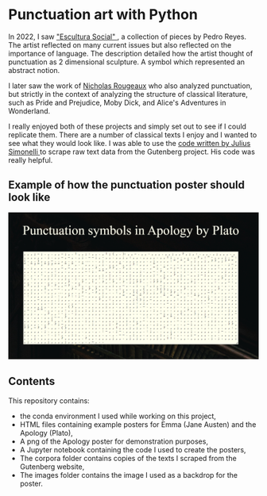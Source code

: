 # Punctuation art with Python

In 2022, I saw <a href = https://artishockrevista.com/2022/06/23/pedro-reyes-escultura-social>"Escultura Social" </a> , a collection of pieces by Pedro Reyes. The artist reflected on many current issues but also reflected on the importance of language. The description detailed how the artist thought of punctuation as 2 dimensional sculpture. A symbol which represented an abstract notion.

I later saw the work of [Nicholas Rougeaux](https://www.c82.net/work/?id=347) who also analyzed punctuation, but strictly in the context of analyzing the structure of classical literature, such as Pride and Prejudice, Moby Dick, and Alice's Adventures in Wonderland.

I really enjoyed both of these projects and simply set out to see if I could replicate them. There are a number of classical texts I enjoy and I wanted to see what they would look like. I was able to use the <a href=https://jss367.github.io/getting-text-from-project-gutenberg.html> code written by Julius Simonelli </a> to scrape raw text data from the Gutenberg project. His code was really helpful.

## Example of how the punctuation poster should look like

![poster](poster.png)

## Contents

This repository contains:
- the conda environment I used while working on this project,
- HTML files containing example posters for Emma (Jane Austen) and the Apology (Plato), 
- A png of the Apology poster for demonstration purposes,
- A Jupyter notebook containing the code I used to create the posters,
- The corpora folder contains copies of the texts I scraped from the Gutenberg website,
- The images folder contains the image I used as a backdrop for the poster.
